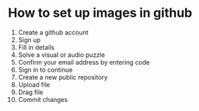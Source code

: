 # How to set up images in github

1. Create a github account
2. Sign up
3. Fill in details
4. Solve a visual or audio puzzle
5. Confirm your email address by entering code
6. Sign in to continue
7. Create a new public repository
8. Upload file
9. Drag file
10. Commit changes
